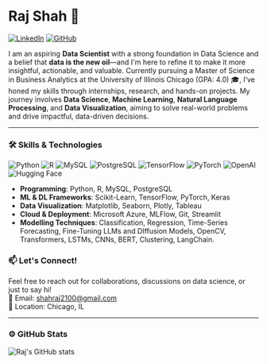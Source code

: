 
<!--
**rajshah21/rajshah21** is a ✨ _special_ ✨ repository because its `README.md` (this file) appears on your GitHub profile.

Here are some ideas to get you started:

- 🔭 I’m currently working on ...
- 🌱 I’m currently learning ...
- 👯 I’m looking to collaborate on ...
- 🤔 I’m looking for help with ...
- 💬 Ask me about ...
- 📫 How to reach me: ...
- 😄 Pronouns: ...
- ⚡ Fun fact: ...
-->
# Raj Shah 🚀

[![LinkedIn](https://img.shields.io/badge/LinkedIn-blue?style=flat&logo=linkedin&labelColor=blue&link=https://www.linkedin.com/in/raj-shah-a40a38203/)](https://www.linkedin.com/in/raj-shah-a40a38203/)
[![GitHub](https://img.shields.io/badge/GitHub-grey?style=flat&logo=github&labelColor=grey&link=https://github.com/rajshah21)](https://github.com/rajshah21)

I am an aspiring **Data Scientist** with a strong foundation in Data Science and a belief that **data is the new oil**—and I'm here to refine it to make it more insightful, actionable, and valuable. Currently pursuing a Master of Science in Business Analytics at the University of Illinois Chicago (GPA: 4.0) 🎓, I’ve honed my skills through internships, research, and hands-on projects. My journey involves **Data Science**, **Machine Learning**, **Natural Language Processing**, and **Data Visualization**, aiming to solve real-world problems and drive impactful, data-driven decisions.


---

### 🛠 Skills & Technologies

![Python](https://img.shields.io/badge/-Python-blue?style=flat&logo=python&logoColor=white)
![R](https://img.shields.io/badge/-R-276DC3?style=flat&logo=r&logoColor=white)
![MySQL](https://img.shields.io/badge/-MySQL-4479A1?style=flat&logo=mysql&logoColor=white)
![PostgreSQL](https://img.shields.io/badge/-PostgreSQL-336791?style=flat&logo=postgresql&logoColor=white)
![TensorFlow](https://img.shields.io/badge/-TensorFlow-orange?style=flat&logo=tensorflow&logoColor=white)
![PyTorch](https://img.shields.io/badge/-PyTorch-red?style=flat&logo=pytorch&logoColor=white)
![OpenAI](https://img.shields.io/badge/-OpenAI-412991?style=flat&logo=openai&logoColor=white)
![Hugging Face](https://img.shields.io/badge/-Hugging%20Face-FFD54F?style=flat&logo=huggingface&logoColor=black)

- **Programming**: Python, R, MySQL, PostgreSQL
- **ML & DL Frameworks**: Scikit-Learn, TensorFlow, PyTorch, Keras
- **Data Visualization**: Matplotlib, Seaborn, Plotly, Tableau
- **Cloud & Deployment**: Microsoft Azure, MLFlow, Git, Streamlit
- **Modelling Techniques**: Classification, Regression, Time-Series Forecasting, Fine-Tuning LLMs and DIffusion Models, OpenCV, Transformers, LSTMs, CNNs, BERT, Clustering, LangChain.



### 📫 Let's Connect!

Feel free to reach out for collaborations, discussions on data science, or just to say hi!  
📧 Email: shahraj2100@gmail.com  
📍 Location: Chicago, IL

---

### ⚙️ GitHub Stats

![Raj's GitHub stats](https://github-readme-stats.vercel.app/api?username=rajshah21&show_icons=true&theme=radical) <!-- Replace with actual GitHub stats widget -->

